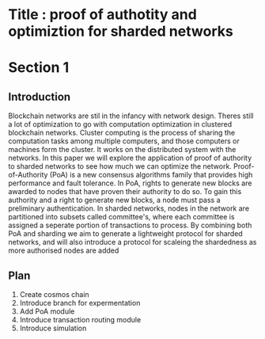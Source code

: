 # Title : proof of authotity and optimiztion for sharded networks

# Section 1

## Introduction
Blockchain networks are stil in the infancy with network design. Theres still a lot of optimization to go with computation optimization in clustered blockchain networks. Cluster computing is the process of sharing the computation tasks among multiple computers, and those computers or machines form the cluster. It works on the distributed system with the networks. In this paper we will explore the application of proof of authority to sharded networks to see how much we can optimize the network. Proof-of-Authority (PoA) is a new consensus algorithms family that provides high performance and fault tolerance. In PoA, rights to generate new blocks are awarded to nodes that have proven their authority to do so. To gain this authority and a right to generate new blocks, a node must pass a preliminary authentication. In sharded networks, nodes in the network are partitioned into subsets called committee's, where each committee is assigned a seperate portion of transactions to process. By combining both PoA and sharding we aim to generate a lightweight protocol for sharded networks, and will also introduce a protocol for scaleing the shardedness as more authorised nodes are added


## Plan
1. Create cosmos chain
2. Introduce branch for expermentation
3. Add PoA module
4. Introduce transaction routing module
5. Introduce simulation
